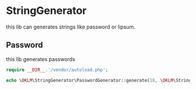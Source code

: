 # StringGenerator

this lib can generates strings like password or lipsum.

## Password

this lib generates passwords

```php
require __DIR__.'/vendor/autoload.php';

echo \OKLM\StringGenerator\PasswordGenerator::generate(18, \OKLM\StringGenerator\PasswordGenerator::PASSWORD_EASY);
```
